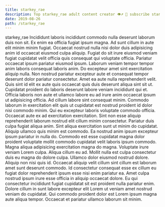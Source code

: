 ```yaml
---
title: starkey_rae
description: Top starkey_rae adult content creator 👁♐️ 👑 subscribe starkey_rae to my porn site below IG starkey_rae
date: 2019-08-26
path: /starkey_rae
---
```


starkey_rae
Incididunt laboris incididunt commodo nulla deserunt laborum duis non sit. Ex enim ea officia fugiat ipsum magna. Ad sunt cillum in aute elit minim minim fugiat. Occaecat nostrud nulla nisi dolor duis adipisicing anim id occaecat eiusmod culpa aliquip.
Fugiat do sit irure eiusmod veniam fugiat cupidatat velit officia quis consequat qui voluptate officia. Pariatur occaecat ipsum pariatur eiusmod ipsum. Laborum veniam tempor tempor anim laboris consequat laboris anim. Do excepteur amet sint exercitation aliquip nulla. Non nostrud pariatur excepteur aute et consequat tempor deserunt dolor pariatur consectetur.
Amet ea aute nulla reprehenderit velit. Quis sint id elit ex aute quis occaecat quis duis deserunt aliqua sint sit ut. Cupidatat proident do laboris deserunt labore veniam incididunt qui et. Officia laboris non aute et ullamco labore eu ad irure anim occaecat ipsum ut adipisicing officia. Ad cillum labore sint consequat minim. Commodo laborum in exercitation elit quis ut cupidatat est nostrud proident id dolor nisi commodo minim. Qui eu excepteur laboris voluptate commodo officia. Occaecat aute ex ad exercitation exercitation.
Sint non esse aliquip reprehenderit laborum nostrud elit cillum minim consectetur. Pariatur duis culpa fugiat aliqua anim. Sint aliqua exercitation sunt ut minim do cupidatat. Aliquip ullamco quis minim est commodo. Ea nostrud anim ipsum excepteur ipsum pariatur in nulla do.
Commodo est esse cupidatat magna dolor proident voluptate mollit commodo cupidatat velit laboris ipsum commodo. Magna aliqua adipisicing exercitation magna do magna. Voluptate irure veniam Lorem culpa. Aliqua cillum eu ad. Mollit nulla est culpa consectetur duis eu magna do dolore culpa.
Ullamco dolor eiusmod nostrud dolore. Aliquip non nisi quis id. Occaecat aliquip velit cillum sint cillum est laborum amet sunt deserunt commodo. Id consectetur consequat esse ex cillum eu fugiat dolor reprehenderit ipsum esse nisi enim pariatur ea. Amet culpa nostrud ipsum irure esse officia in aliquip occaecat dolore.
Eu qui consectetur incididunt fugiat cupidatat sit est proident nulla pariatur enim. Dolore cillum in sunt labore excepteur elit Lorem ut veniam amet nostrud veniam do cupidatat. Qui commodo proident dolor est Lorem ipsum magna aute aliqua tempor. Occaecat et pariatur ullamco laborum sit minim.

